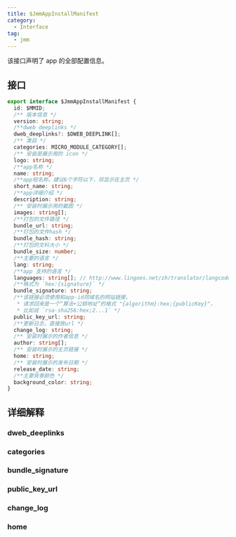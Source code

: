 ```yaml
---
title: $JmmAppInstallManifest
category:
  - Interface
tag:
  - jmm
---
```


该接口声明了 app 的全部配置信息。

## 接口

```ts
export interface $JmmAppInstallManifest {
  id: $MMID;
  /** 版本信息 */
  version: string;
  /**dweb deeplinks */
  dweb_deeplinks?: $DWEB_DEEPLINK[];
  /** 类目 */
  categories: MICRO_MODULE_CATEGORY[];
  /** 安装是展示用的 icon */
  logo: string;
  /**app名称 */
  name: string;
  /**app短名称，建议6个字符以下，将显示在主页 */
  short_name: string;
  /**app详细介绍 */
  description: string;
  /** 安装时展示用的截图 */
  images: string[];
  /**打包的文件路径 */
  bundle_url: string;
  /**打包的文件hash */
  bundle_hash: string;
  /**打包的文科大小 */
  bundle_size: number;
  /**主要的语言 */
  lang: string;
  /**app 支持的语言 */
  languages: string[]; // http://www.lingoes.net/zh/translator/langcode.htm
  /**格式为 `hex:{signature}` */
  bundle_signature: string;
  /**该链接必须使用和app-id同域名的网站链接，
   * 请求回来是一个“算法+公钥地址”的格式 "{algorithm}:hex;{publicKey}"，
   * 比如说 `rsa-sha256:hex;2...1` */
  public_key_url: string;
  /**更新日志，直接放url */
  change_log: string;
  /** 安装时展示的作者信息 */
  author: string[];
  /** 安装时展示的主页链接 */
  home: string;
  /** 安装时展示的发布日期 */
  release_date: string;
  /**主要背景颜色 */
  background_color: string;
}
```

## 详细解释

### dweb_deeplinks

### categories

### bundle_signature

### public_key_url

### change_log

### home

<!-- ## 描述

- id

  标识符；

  属性值是一个 string；规范是 `${name}.${host}.dweb`;

  例如："game.dweb.waterbang.top.dweb"

  每个 app 都有一个唯一的 id,每个域名可以挂载多个 App。

- server

  应用的入口服务文件地址；
  属性值是一个 [MainServer](../main-server/index.md)对象；

- name

  应用的名称
  属性值是一个 string;

- short_name

  应用的副标题
  属性的值是一个 string;
  将会展示到 browser 主页

- logo

  应用的图标
  属性的值是一个 string;
  app 的图标，建议使用矢量图，这里简化了 pwa 声明多个不同大小的 icon;

- images

  应用的截图列表；
  属性值是一个 Array, 索引值是 string;

- description

  应用的描述
  属性值是一个 string;
  将会在下载页面和详情页面呈现给用户;

- author

  应用的作者；
  开发者，数组形式传递，第一个开发者为 app 版权所有者。

- version

  应用的版本；
  属性的值是一个 string;

- categories

  [APP 类别](https://github.com/w3c/manifest/wiki/Categories)。
  属性值是一个数组，索引值是 string;

- home

  app 主域名，跟 id 挂载的域名需要相同

- size

  应用的大小
  属性值是一个 string;

- fileHash

  文件的 Hash 值
  属性值是一个 string;

- permissions

  应用的许可证类型；
  属性值是一个 Array,索引值是 string;

- plugins

  应用使用的插件列表；
  属性值是一个 Array,索引值是 string;

- release_date

  最后更新时间；
  属性只是一个 string;

- bundle_signature

  打包 App 生成签名；
  属性值的类型是一个 string;

- public_key_url

  用来验证 app 持有者的身份;
  属性值是一个 string;

- change_log

  更新的日志，每次更新的时候，可以跟着 版本版本号同步更新

- languages

  描述 App 支持的语言类型
  [可能的值](https://www.alchemysoftware.com/livedocs/ezscript/Topics/Catalyst/Language.htm) -->
